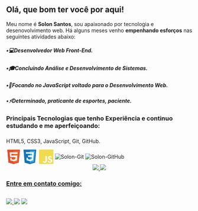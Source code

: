 ## Olá, que bom ter você por aqui!

Meu nome é <strong>Solon Santos</strong>, sou apaixonado por tecnologia e desenovolvimento web. Há alguns meses venho <strong>empenhando esforços</strong> nas seguintes atividades abaixo:

##### •💻Desenvolvedor Web Front-End.
##### •🎓Concluindo Análise e Desenvolvimento de Sistemas.
##### •🌱Focando no JavaScript voltado para o Desenvolvimento Web.
#####  •:zap:Determinado, praticante de esportes, paciente.

### Principais Tecnologias que tenho Experiência e continuo estudando e me aperfeiçoando:<h3>
HTML5, CSS3, JavaScript, Git, GitHub.
<div style="display: inline_block">
  <img align="center" alt="Solon-HTML" height="40" width="40" src="https://raw.githubusercontent.com/devicons/devicon/master/icons/html5/html5-original.svg">
  <img align="center" alt="Solon-CSS" height="40" width="40" src="https://raw.githubusercontent.com/devicons/devicon/master/icons/css3/css3-original.svg">
  <img align="center" alt="Solon-Js" height="40" width="40" src="https://raw.githubusercontent.com/devicons/devicon/master/icons/javascript/javascript-plain.svg">
  <img align= "center" alt="Solon-Git" height="80" width="60" src="https://cdn.jsdelivr.net/gh/devicons/devicon/icons/git/git-original-wordmark.svg" />
  <img align= "center" alt="Solon-GitHub" height="40" width="40" src="https://cdn.jsdelivr.net/gh/devicons/devicon/icons/github/github-original-wordmark.svg" />
  <div align="center">
  <a href="https://github.com/solon-santos-dev">
  <img height="160em" src="https://github-readme-stats.vercel.app/api?username=solon-santos-dev&show_icons=true&theme=tokyonight&include_all_commits=true&count_private=true"/>
  <img height="160em" src="https://github-readme-stats.vercel.app/api/top-langs/?username=solon-santos-dev&layout=compact&langs_count=7&theme=tokyonight"/>
    </div>
  <h3> <strong>Entre em contato comigo:<strong><h3>
  <a href="https://api.whatsapp.com/send?phone=+5541992680622&text=%20" target="_blank"><img src= "https://img.shields.io/badge/WhatsApp-25D366?style=for-the-badge&logo=whatsapp&logoColor=white"<a/>
  <a href = "mailto:solon.devintern@gmail.com"><img src="https://img.shields.io/badge/-Gmail-%23333?style=for-the-badge&logo=gmail&logoColor=white" target="_blank"></a>
  <a href="https://www.linkedin.com/in/solon-santos-dev/" target="_blank"><img src="https://img.shields.io/badge/-LinkedIn-%230077B5?style=for-the-badge&logo=linkedin&logoColor=white" target="_blank"></a>
   <br>

  
  
  







